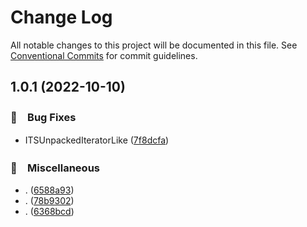 # Change Log

All notable changes to this project will be documented in this file.
See [Conventional Commits](https://conventionalcommits.org) for commit guidelines.

## 1.0.1 (2022-10-10)



### 🐛　Bug Fixes

* ITSUnpackedIteratorLike ([7f8dcfa](https://github.com/bluelovers/ws-ts-type/commit/7f8dcfa6576b74c0c1d4b60aa4c2ae4d78ae2212))


### 🔖　Miscellaneous

* . ([6588a93](https://github.com/bluelovers/ws-ts-type/commit/6588a932156f6e44e746b3ae2452336a04833153))
* . ([78b9302](https://github.com/bluelovers/ws-ts-type/commit/78b93022c7c13234b947928418e0567b5193cf45))
* . ([6368bcd](https://github.com/bluelovers/ws-ts-type/commit/6368bcd018310cf18b15d74173ab46d17ebd9c5d))
